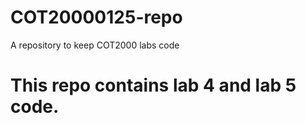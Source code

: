 # COT20000125-repo
 A repository to keep COT2000 labs code
# This repo contains lab 4 and lab 5 code.
